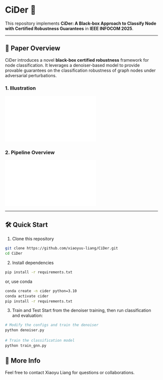 # CiDer 🍹

This repository implements **CiDer: A Black-box Approach to Classify Node with Certified Robustness Guarantees** in **IEEE INFOCOM 2025**.

---

## 🧠 Paper Overview

CiDer introduces a novel **black-box certified robustness** framework for node classification. It leverages a denoiser-based model to provide provable guarantees on the classification robustness of graph nodes under adversarial perturbations. 

### 1. Illustration  
![CiDer Illustration](images/CiDer.pdf)

### 2. Pipeline Overview  
![CiDer pipeline](images/pipeline.pdf)

---

## 🛠️ Quick Start

1. Clone this repository
```bash
git clone https://github.com/xiaoyuu-liang/CiDer.git
cd CiDer
```

2. Install dependencies
```bash
pip install -r requirements.txt
```
or, use conda
```bash
conda create -n cider python=3.10
conda activate cider
pip install -r requirements.txt
```

3. Train and Test
Start from the denoiser training, then run classification and evaluation:
```bash
# Modify the configs and train the denoiser
python denoiser.py

# Train the classification model
python train_gnn.py
```

## 🤝 More Info

Feel free to contact Xiaoyu Liang for questions or collaborations.